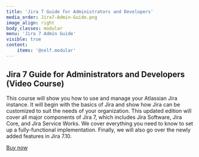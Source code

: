 ```yaml
---
title: 'Jira 7 Guide for Administrators and Developers'
media_order: Jira7-Admin-Guide.png
image_align: right
body_classes: modular
menu: 'Jira 7 Admin Guide'
visible: true
content:
    items: '@self.modular'
---
```


## Jira 7 Guide for Administrators and Developers (Video Course)

This course will show you how to use and manage your Atlassian Jira instance. It will begin with the basics of Jira and show how Jira can be customized to suit the needs of your organization. This updated edition will cover all major components of Jira 7, which includes Jira Software, Jira Core, and Jira Service Works. We cover everything you need to know to set up a fully-functional implementation. Finally, we will also go over the newly added features in Jira 7.10.

<a href="https://www.packtpub.com/application-development/jira-7-guide-administrators-and-developers-video" class="btn btn-primary btn-lg" target="_blank">Buy now</a>